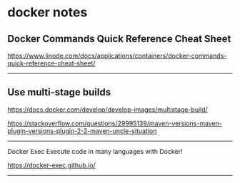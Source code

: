 # docker notes

## Docker Commands Quick Reference Cheat Sheet

<https://www.linode.com/docs/applications/containers/docker-commands-quick-reference-cheat-sheet/>

---

## Use multi-stage builds

<https://docs.docker.com/develop/develop-images/multistage-build/>

<https://stackoverflow.com/questions/29995139/maven-versions-maven-plugin-versions-plugin-2-2-maven-uncle-situation>

---

Docker Exec
Execute code in many languages with Docker!

<https://docker-exec.github.io/>

---
